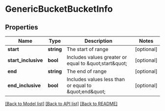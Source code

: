 # GenericBucketBucketInfo

## Properties
Name | Type | Description | Notes
------------ | ------------- | ------------- | -------------
**start** | **string** | The start of range | [optional] 
**start_inclusive** | **bool** | Includes values greater or equal to \&quot;start\&quot; | [optional] 
**end** | **string** | The end of range | [optional] 
**end_inclusive** | **bool** | Includes values less than or equal to \&quot;end\&quot; | [optional] 

[[Back to Model list]](../README.md#documentation-for-models) [[Back to API list]](../README.md#documentation-for-api-endpoints) [[Back to README]](../README.md)


